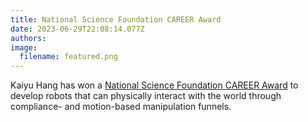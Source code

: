 ```yaml
---
title: National Science Foundation CAREER Award
date: 2023-06-29T22:08:14.077Z
authors:
image:
  filename: featured.png
---
```

Kaiyu Hang has won a [National Science Foundation CAREER Award](https://news.rice.edu/news/2023/rice-us-kaiyu-hang-wins-nsf-career-award) to develop robots that can physically interact with the world through compliance- and motion-based manipulation funnels.